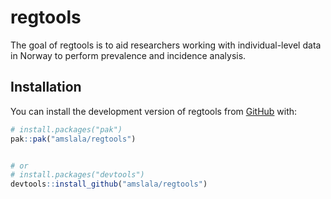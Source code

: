 
<!-- README.md is generated from README.Rmd. Please edit that file -->

# regtools

<!-- badges: start -->

<!-- badges: end -->

The goal of regtools is to aid researchers working with individual-level
data in Norway to perform prevalence and incidence analysis.

## Installation

You can install the development version of regtools from
[GitHub](https://github.com/) with:

``` r
# install.packages("pak")
pak::pak("amslala/regtools")


# or 
# install.packages("devtools")
devtools::install_github("amslala/regtools")
```
